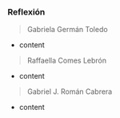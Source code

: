 ### Reflexión

> Gabriela Germán Toledo
- content

> Raffaella Comes Lebrón
- content

> Gabriel J. Román Cabrera
- content
